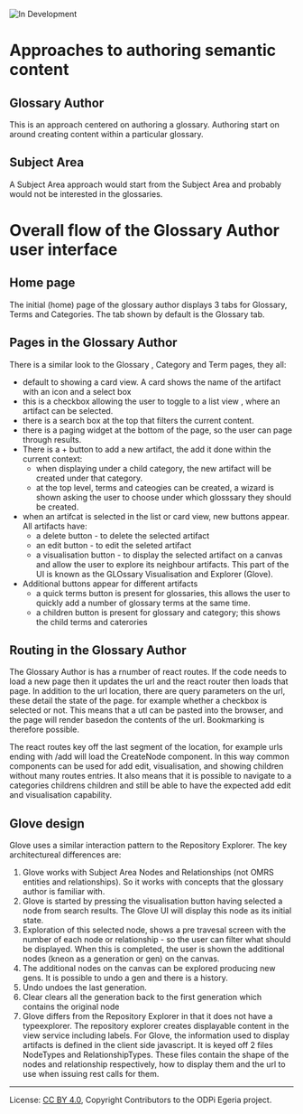<!-- SPDX-License-Identifier: CC-BY-4.0 -->
<!-- Copyright Contributors to the ODPi Egeria project. -->
 
![In Development](../../../../../../open-metadata-publication/website/images/egeria-content-status-in-development.png#pagewidth)

# Approaches to authoring semantic content  

## Glossary Author
This is an approach centered on authoring a glossary. Authoring start on around creating content within a particular glossary. 

## Subject Area
A Subject Area approach would start from the Subject Area and probably would not be interested in the glossaries. 

# Overall flow of the Glossary Author user interface

## Home page

The initial (home) page of the glossary author displays 3 tabs for Glossary, Terms and Categories. The tab shown by default is the Glossary tab. 

## Pages in the Glossary Author
There is a similar look to the Glossary , Category and Term pages, they all:
* default to showing a card view. A card shows the name of the artifact with an icon and a select box 
* this is a checkbox allowing the user to toggle to a list view , where an artifact can be selected.
* there is a search box at the top that filters the current content. 
* there is a paging widget at the bottom of the page, so the user can page through results.
* There is a + button to add a new artifact, the add it done within the current context:
    * when displaying under a child category, the new artifact will be created under that category.
    * at the top level, terms and cateogies can be created, a wizard is shown asking the user to choose under which glosssary they should be created.  
* when an artifcat is selected in the list or card view, new buttons appear. All artifacts have: 
    * a delete button - to delete the selected artifact         
    * an edit button - to edit the seleted artifact
    * a visualisation button - to display the selected artifact on a canvas and allow the user to explore its neighbour artifacts. This part of the UI is known as the GLOssary Visualisation and Explorer (Glove).
* Additional buttons appear for different artifacts
    * a quick terms button is present for glossaries, this allows the user to quickly add a number of glossary terms at the same time. 
    * a children button is present for glossary and category;  this shows the child terms and caterories

## Routing in the Glossary Author

The Glossary Author is has a rnumber of react routes. If the code needs to load a new page then it updates the url and the react router then loads that page. In addition to the url location, there are query parameters on the url, these detail the state of the page. for example whether a checkbox is selected or not. This means that a utl can be pasted into the browser, and the page will render basedon the contents of the url. Bookmarking is therefore possible.

The react routes key off the last segment of the location, for example urls ending with /add will load the CreateNode component. In this way common components can be used for add edit, visualisation, and showing children without many routes entries. It also means that it is possible to navigate to a categories childrens children and still be able to have the expected add edit and visualisation capability.     


## Glove design

Glove uses a similar interaction pattern to the Repository Explorer. The key architectureal differences are:
1) Glove works with Subject Area Nodes and Relationships (not OMRS entities and relationships). So it works with concepts that the glossary author is 
familiar with.
2) Glove is started by pressing the visualisation button having selected a node from search results. The Glove UI will display this node as its initial state. 
3) Exploration of this selected node, shows a pre travesal screen with the number of each node or relationship - so the user can filter what should be displayed. When this is completed, the user is shown the additional nodes (kneon as a generation or gen) on the canvas. 
4) The additional nodes on the canvas can be explored producing new gens. It is possible to undo a gen and there is a history.
5) Undo undoes the last generation. 
6) Clear clears all the generation back to the first generation which contains the original node
7) Glove differs from the Repository Explorer in that it does not have a typeexplorer. The repository explorer creates displayable content in the view service including labels. For Glove, the information used to display artifacts is defined in the client side javascript. It is keyed off 2 files NodeTypes and RelationshipTypes. These files contain the shape of the nodes and relationship respectively, how to display them and the url to use when issuing rest calls for them.

----
License: [CC BY 4.0](https://creativecommons.org/licenses/by/4.0/),
Copyright Contributors to the ODPi Egeria project.